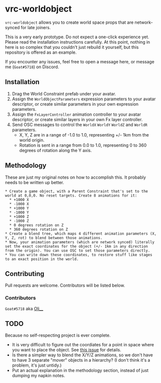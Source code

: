 # vrc-worldobject

`vrc-worldobject` allows you to create world space props that are network-synced for late joiners.

This is a very early prototype. Do not expect a one-click experience yet. Please read the installation instructions carefully.
At this point, nothing in here is so complex that you couldn't just rebuild it yourself, but this repository is offered as an example.

If you encounter any issues, feel free to open a message here, or message me (`Goat#5718`) on Discord.

## Installation

1. Drag the World Constraint prefab under your avatar.
2. Assign the `WorldObjectParameters` expression parameters to your avatar descriptor, or create similar parameters in your own expression parameters.
3. Assign the `FxLayerController` animation controller to your avatar descriptor, or create similar layers in your own Fx layer controller.
4. Send OSC messages to control the `WorldX` `WorldY` `WorldZ` and `WorldR` parameters.
   * X, Y, Z are in a range of -1.0 to 1.0, representing +/- 1km from the world origin.
   * Rotation is sent in a range from 0.0 to 1.0, representing 0 to 360 degrees of rotation along the Y axis.

## Methodology

These are just my original notes on how to accomplish this. It probably needs to be written up better.

    * Create a game object, with a Parent Constraint that's set to the world at 0,0,0. No reset targets. Create 8 animations for it:
      * +1000 X
      * -1000 X
      * +1000 Y
      * -1000 Y
      * +1000 Z
      * -1000 Z
      * 0 degrees rotation on Z
      * 360 degrees rotation on Z 
    * Create a blend tree, which maps 4 different animation parameters (X, Y, Z, rot) to blend between those animations.
    * Now, your animation parameters (which are network synced) literally set the exact coordinates for the object (+/- 1km in any direction from the origin). You can use OSC to set those parameters directly.
    * You can write down these coordinates, to restore stuff like stages to an exact position in the world.

## Contributing

Pull requests are welcome. Contributors will be listed below.

### Contributors

`Goat#5718` aka [Oli__](https://vrchat.com/home/user/usr_d9a5fde5-9a01-4623-b868-1182d4434d35)

## TODO

Because no self-respecting project is ever complete.

* It is very difficult to figure out the coordiates for a point in space where you want to place the object. See [this issue](https://github.com/vrchat-community/osc/issues/43) for details.
* Is there a simpler way to blend the X/Y/Z animations, so we don't have to have 3 separate "mover" objects in a hierarchy? (I don't think it's a problem, it's just untidy.)
* Put an actual explanation in the methodology section, instead of just dumping my napkin notes.
